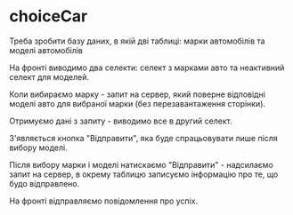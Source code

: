 # choiceCar
 
Треба зробити базу даних, в якій дві таблиці: марки автомобілів та моделі автомобілів

На фронті виводимо два селекти: селект з марками авто та неактивний селект для моделей. 

Коли вибираємо марку - запит на сервер, який поверне відповідні моделі авто для вибраної марки (без перезавантаження сторінки).

Отримуємо дані з запиту - виводимо все в другий селект.

З'являється кнопка "Відправити", яка буде спрацьовувати лише після вибору моделі.

Після вибору марки і моделі натискаємо "Відправити" - надсилаємо запит на сервер, в окрему таблицю записуємо інформацію про те, що будо відправлено.

На фронті відправляємо повідомлення про успіх.
